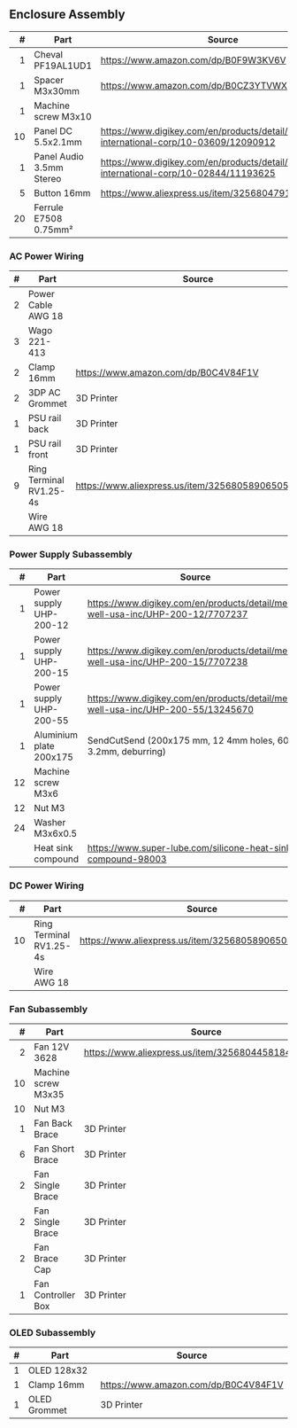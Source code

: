 ## Enclosure Assembly

|  # | Part                     | Source                                                                                    |
|---:|--------------------------|-------------------------------------------------------------------------------------------|
|  1 | Cheval PF19AL1UD1        | https://www.amazon.com/dp/B0F9W3KV6V                                                      |
|  1 | Spacer M3x30mm           | https://www.amazon.com/dp/B0CZ3YTVWX                                                      |
|  1 | Machine screw M3x10      |                                                                                           |
| 10 | Panel DC 5.5x2.1mm       | https://www.digikey.com/en/products/detail/tensility-international-corp/10-03609/12090912 |
|  1 | Panel Audio 3.5mm Stereo | https://www.digikey.com/en/products/detail/tensility-international-corp/10-02844/11193625 |
|  5 | Button 16mm              | https://www.aliexpress.us/item/3256804791551109.html                                      |
| 20 | Ferrule E7508 0.75mm²    |                                                                                           |


### AC Power Wiring

|  # | Part                     | Source                                                                                    |
|---:|--------------------------|-------------------------------------------------------------------------------------------|
|  2 | Power Cable AWG 18       |                                                                                           |
|  3 | Wago 221-413             |                                                                                           |
|  2 | Clamp 16mm               | https://www.amazon.com/dp/B0C4V84F1V                                                      |
|  2 | 3DP AC Grommet           | 3D Printer                                                                                |
|  1 | PSU rail back            | 3D Printer                                                                                |
|  1 | PSU rail front           | 3D Printer                                                                                |
|  9 | Ring Terminal RV1.25-4s  | https://www.aliexpress.us/item/3256805890650511.html                                      |
|    | Wire AWG 18              |                                                                                           |


### Power Supply Subassembly

|  # | Part                     | Source                                                                                    |
|---:|--------------------------|-------------------------------------------------------------------------------------------|
|  1 | Power supply UHP-200-12  | https://www.digikey.com/en/products/detail/mean-well-usa-inc/UHP-200-12/7707237           |
|  1 | Power supply UHP-200-15  | https://www.digikey.com/en/products/detail/mean-well-usa-inc/UHP-200-15/7707238           |
|  1 | Power supply UHP-200-55  | https://www.digikey.com/en/products/detail/mean-well-usa-inc/UHP-200-55/13245670          |
|  1 | Aluminium plate 200x175  | SendCutSend (200x175 mm, 12 4mm holes, 6061 3.2mm, deburring)                             |
| 12 | Machine screw M3x6       |                                                                                           |
| 12 | Nut M3                   |                                                                                           |
| 24 | Washer M3x6x0.5          |                                                                                           |
|    | Heat sink compound       | https://www.super-lube.com/silicone-heat-sink-compound-98003                              |


### DC Power Wiring

|  # | Part                     | Source                                                                                    |
|---:|--------------------------|-------------------------------------------------------------------------------------------|
| 10 | Ring Terminal RV1.25-4s  | https://www.aliexpress.us/item/3256805890650511.html                                      |
|    | Wire AWG 18              |                                                                                           |


### Fan Subassembly

|  # | Part                     | Source                                                                                    |
|---:|--------------------------|-------------------------------------------------------------------------------------------|
|  2 | Fan 12V 3628             | https://www.aliexpress.us/item/3256804458184414.html                                      |
| 10 | Machine screw M3x35      |                                                                                           |
| 10 | Nut M3                   |                                                                                           |
|  1 | Fan Back Brace           | 3D Printer                                                                                |
|  6 | Fan Short Brace          | 3D Printer                                                                                |
|  2 | Fan Single Brace         | 3D Printer                                                                                |
|  2 | Fan Single Brace         | 3D Printer                                                                                |
|  2 | Fan Brace Cap            | 3D Printer                                                                                |
|  1 | Fan Controller Box       | 3D Printer                                                                                |


### OLED Subassembly

|  # | Part                    | Source                                                                                     |
|---:|-------------------------|--------------------------------------------------------------------------------------------|
|  1 | OLED 128x32             |                                                                                            |
|  1 | Clamp 16mm              | https://www.amazon.com/dp/B0C4V84F1V                                                       |
|  1 | OLED Grommet            | 3D Printer                                                                                 |
